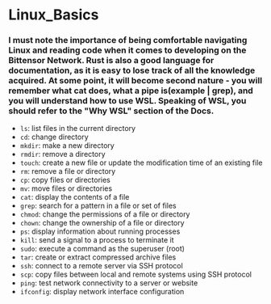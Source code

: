 # Linux_Basics
### __I must note the importance of being comfortable navigating Linux and reading code when it comes to developing on the Bittensor Network. Rust is also a good language for documentation, as it is easy to lose track of all the knowledge acquired. At some point, it will become second nature - you will remember what cat does, what a pipe is(example | grep), and you will understand how to use WSL. Speaking of WSL, you should refer to the "Why WSL" section of the Docs.__

- `ls`: list files in the current directory
- `cd`: change directory
- `mkdir`: make a new directory
- `rmdir`: remove a directory
- `touch`: create a new file or update the modification time of an existing file
- `rm`: remove a file or directory
- `cp`: copy files or directories
- `mv`: move files or directories
- `cat`: display the contents of a file
- `grep`: search for a pattern in a file or set of files
- `chmod`: change the permissions of a file or directory
- `chown`: change the ownership of a file or directory
- `ps`: display information about running processes
- `kill`: send a signal to a process to terminate it
- `sudo`: execute a command as the superuser (root)
- `tar`: create or extract compressed archive files
- `ssh`: connect to a remote server via SSH protocol
- `scp`: copy files between local and remote systems using SSH protocol
- `ping`: test network connectivity to a server or website
- `ifconfig`: display network interface configuration

